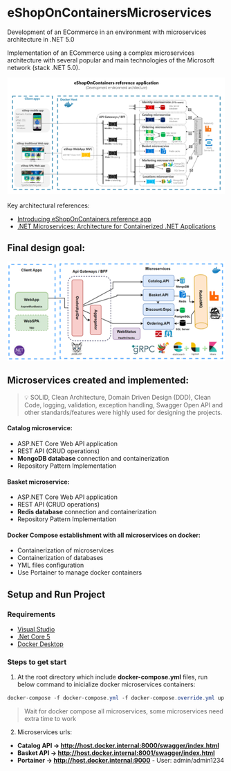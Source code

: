# eShopOnContainersMicroservices
Development of an ECommerce in an environment with microservices architecture in .NET 5.0

Implementation of an ECommerce using a complex microservices architecture with several popular and main technologies of the Microsoft network (stack .NET 5.0).

![Microsoft_eShopOn](/helperResourcesAssets/eShopOnContainers-Architecture-Microsoft.png)

Key architectural references:
* [Introducing eShopOnContainers reference app](https://docs.microsoft.com/en-us/dotnet/architecture/cloud-native/introduce-eshoponcontainers-reference-app)
* [.NET Microservices: Architecture for Containerized .NET Applications](https://docs.microsoft.com/en-us/dotnet/architecture/microservices/)

## Final design goal:

![Microservices_Arch_Applied](/helperResourcesAssets/Applied%20Project%20Architecture.png)

## Microservices created and implemented:

> 💡 SOLID, Clean Architecture, Domain Driven Design (DDD), Clean Code, logging, validation, exception handling, Swagger Open API and other standards/features were highly used for designing the projects.

#### Catalog microservice: 
* ASP.NET Core Web API application 
* REST API (CRUD operations)
* **MongoDB database** connection and containerization
* Repository Pattern Implementation

#### Basket microservice: 
* ASP.NET Core Web API application 
* REST API (CRUD operations)
* **Redis database** connection and containerization
* Repository Pattern Implementation

#### Docker Compose establishment with all microservices on docker:
* Containerization of microservices
* Containerization of databases
* YML files configuration
* Use Portainer to manage docker containers

## Setup and Run Project

### Requirements

* [Visual Studio](https://visualstudio.microsoft.com/downloads/)
* [.Net Core 5](https://dotnet.microsoft.com/download/dotnet-core/5)
* [Docker Desktop](https://www.docker.com/products/docker-desktop)

### Steps to get start

1. At the root directory which include **docker-compose.yml** files, run below command to inicialize docker microservices containers:
```csharp
docker-compose -f docker-compose.yml -f docker-compose.override.yml up -d
```
> Wait for docker compose all microservices, some microservices need extra time to work

2. Microservices urls:

* **Catalog API -> http://host.docker.internal:8000/swagger/index.html**
* **Basket API -> http://host.docker.internal:8001/swagger/index.html**
* **Portainer -> http://host.docker.internal:9000** - User: admin/admin1234
